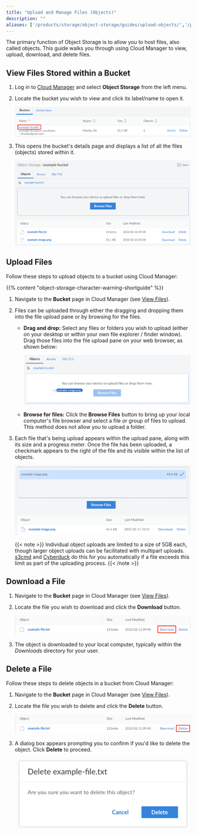 ```yaml
---
title: "Upload and Manage Files (Objects)"
description: ""
aliases: ['/products/storage/object-storage/guides/upload-objects/','/products/storage/object-storage/guides/delete-objects/','/products/storage/object-storage/guides/view-objects/']
---
```


The primary function of Object Storage is to allow you to host files, also called objects. This guide walks you through using Cloud Manager to view, upload, download, and delete files.

## View Files Stored within a Bucket

1. Log in to [Cloud Manager](https://cloud.linode.com/) and select **Object Storage** from the left menu.

1.  Locate the bucket you wish to view and click its label/name to open it.

    ![](open-bucket.png)

1.  This opens the bucket's details page and displays a list of all the files (objects) stored within it.

    ![](view-bucket-files.png)

## Upload Files

Follow these steps to upload objects to a bucket using Cloud Manager:

{{% content "object-storage-character-warning-shortguide" %}}

1.  Navigate to the **Bucket** page in Cloud Manager (see [View Files](#view-files-stored-within-a-bucket)).

1. Files can be uploaded through either the dragging and dropping them into the file upload pane or by browsing for the files.

    - **Drag and drop:** Select any files or folders you wish to upload (either on your desktop or within your own file explorer / finder window). Drag those files into the file upload pane on your web browser, as shown below:

        ![](object-upload-pane-drop.png)

    - **Browse for files:** Click the **Browse Files** button to bring up your local computer's file browser and select a file or group of files to upload. This method does not allow you to upload a folder.

1.  Each file that's being upload appears within the upload pane, along with its size and a progress meter. Once the file has been uploaded, a checkmark appears to the right of the file and its visible within the list of objects.

    ![](object-upload-success.png)

    {{< note >}}
    Individual object uploads are limited to a size of 5GB each, though larger object uploads can be facilitated with multipart uploads. [s3cmd](/docs/products/storage/object-storage/guides/s3cmd/) and [Cyberduck](/docs/products/storage/object-storage/guides/cyberduck/) do this for you automatically if a file exceeds this limit as part of the uploading process.
    {{< /note >}}

## Download a File

1.  Navigate to the **Bucket** page in Cloud Manager (see [View Files](#view-files-stored-within-a-bucket)).

1. Locate the file you wish to download and click the **Download** button.

    ![](object-download.png)

1. The object is downloaded to your local computer, typically within the *Downloads* directory for your user.

## Delete a File

Follow these steps to delete objects in a bucket from Cloud Manager:

1.  Navigate to the **Bucket** page in Cloud Manager (see [View Files](#view-files-stored-within-a-bucket)).

1. Locate the file you wish to delete and click the **Delete** button.

    ![](object-delete.png)

1. A dialog box appears prompting you to confirm if you'd like to delete the object. Click **Delete** to proceed.

    ![](object-delete-confirm.png)